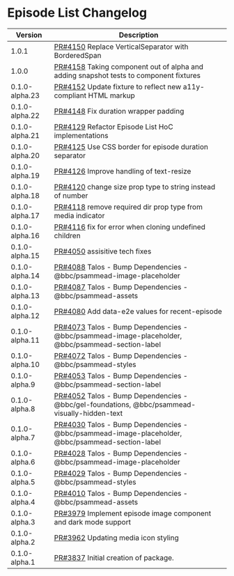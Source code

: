 # Episode List Changelog

<!-- prettier-ignore -->
| Version | Description |
|---------|-------------|
| 1.0.1 | [PR#4150](https://github.com/bbc/psammead/pull/4150) Replace VerticalSeparator with BorderedSpan |
| 1.0.0 | [PR#4158](https://github.com/bbc/psammead/pull/4158) Taking component out of alpha and adding snapshot tests to component fixtures |
| 0.1.0-alpha.23 | [PR#4152](https://github.com/bbc/psammead/pull/4152) Update fixture to reflect new a11y-compliant HTML markup |
| 0.1.0-alpha.22 | [PR#4148](https://github.com/bbc/psammead/pull/415) Fix duration wrapper padding|
| 0.1.0-alpha.21 | [PR#4129](https://github.com/bbc/psammead/pull/4129) Refactor Episode List HoC implementations |
| 0.1.0-alpha.20 | [PR#4125](https://github.com/bbc/psammead/pull/4125) Use CSS border for episode duration separator |
| 0.1.0-alpha.19 | [PR#4126](https://github.com/bbc/psammead/pull/4126) Improve handling of text-resize |
| 0.1.0-alpha.18 | [PR#4120](https://github.com/bbc/psammead/pull/4120) change size prop type to string instead of number |
| 0.1.0-alpha.17 | [PR#4118](https://github.com/bbc/psammead/pull/4118) remove required dir prop type from media indicator |
| 0.1.0-alpha.16 | [PR#4116](https://github.com/bbc/psammead/pull/4116) fix for error when cloning undefined children |
| 0.1.0-alpha.15 | [PR#4050](https://github.com/bbc/psammead/pull/4050) assisitive tech fixes |
| 0.1.0-alpha.14 | [PR#4088](https://github.com/bbc/psammead/pull/4088) Talos - Bump Dependencies - @bbc/psammead-image-placeholder |
| 0.1.0-alpha.13 | [PR#4087](https://github.com/bbc/psammead/pull/4087) Talos - Bump Dependencies - @bbc/psammead-assets |
| 0.1.0-alpha.12 | [PR#4080](https://github.com/bbc/psammead/pull/4080) Add data-e2e values for recent-episode |
| 0.1.0-alpha.11 | [PR#4073](https://github.com/bbc/psammead/pull/4073) Talos - Bump Dependencies - @bbc/psammead-image-placeholder, @bbc/psammead-section-label |
| 0.1.0-alpha.10 | [PR#4072](https://github.com/bbc/psammead/pull/4072) Talos - Bump Dependencies - @bbc/psammead-styles |
| 0.1.0-alpha.9 | [PR#4053](https://github.com/bbc/psammead/pull/4053) Talos - Bump Dependencies - @bbc/psammead-section-label |
| 0.1.0-alpha.8 | [PR#4052](https://github.com/bbc/psammead/pull/4052) Talos - Bump Dependencies - @bbc/gel-foundations, @bbc/psammead-visually-hidden-text |
| 0.1.0-alpha.7 | [PR#4030](https://github.com/bbc/psammead/pull/4030) Talos - Bump Dependencies - @bbc/psammead-image-placeholder, @bbc/psammead-section-label |
| 0.1.0-alpha.6 | [PR#4028](https://github.com/bbc/psammead/pull/4028) Talos - Bump Dependencies - @bbc/psammead-image-placeholder |
| 0.1.0-alpha.5 | [PR#4029](https://github.com/bbc/psammead/pull/4029) Talos - Bump Dependencies - @bbc/psammead-styles |
| 0.1.0-alpha.4 | [PR#4010](https://github.com/bbc/psammead/pull/4010) Talos - Bump Dependencies - @bbc/psammead-assets |
| 0.1.0-alpha.3 | [PR#3979](https://github.com/bbc/psammead/pull/3979) Implement episode image component and dark mode support |
| 0.1.0-alpha.2 | [PR#3962](https://github.com/bbc/psammead/pull/3962) Updating media icon styling |
| 0.1.0-alpha.1 | [PR#3837](https://github.com/bbc/psammead/pull/3837) Initial creation of package. |
